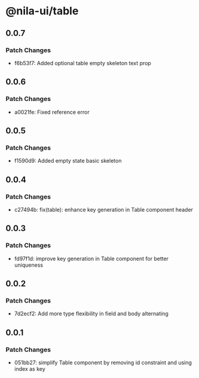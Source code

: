 # @nila-ui/table

## 0.0.7

### Patch Changes

- f6b53f7: Added optional table empty skeleton text prop

## 0.0.6

### Patch Changes

- a0021fe: Fixed reference error

## 0.0.5

### Patch Changes

- f1590d9: Added empty state basic skeleton

## 0.0.4

### Patch Changes

- c27494b: fix(table): enhance key generation in Table component header

## 0.0.3

### Patch Changes

- fd97f1d: improve key generation in Table component for better uniqueness

## 0.0.2

### Patch Changes

- 7d2ecf2: Add more type flexibility in field and body alternating

## 0.0.1

### Patch Changes

- 051bb27: simplify Table component by removing id constraint and using index as key
